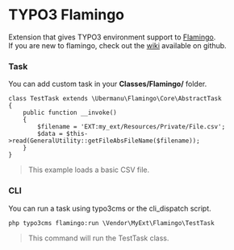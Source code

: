 # TYPO3 Flamingo

Extension that gives TYPO3 environment support to [Flamingo](https://github.com/ubermanu/flamingo).<br>
If you are new to flamingo, check out the [wiki](https://github.com/ubermanu/flamingo/wiki) available on github.

### Task

You can add custom task in your **Classes/Flamingo/** folder.

    class TestTask extends \Ubermanu\Flamingo\Core\AbstractTask
    {
        public function __invoke()
        {
            $filename = 'EXT:my_ext/Resources/Private/File.csv';
            $data = $this->read(GeneralUtility::getFileAbsFileName($filename));
        }
    }

> This example loads a basic CSV file.

### CLI

You can run a task using typo3cms or the cli_dispatch script.

    php typo3cms flamingo:run \Vendor\MyExt\Flamingo\TestTask

> This command will run the TestTask class.
